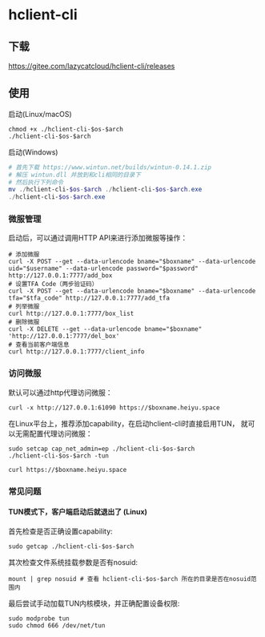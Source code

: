 # hclient-cli
## 下载
https://gitee.com/lazycatcloud/hclient-cli/releases

## 使用

启动(Linux/macOS)
```shell
chmod +x ./hclient-cli-$os-$arch
./hclient-cli-$os-$arch
```

启动(Windows)
```powershell
# 首先下载 https://www.wintun.net/builds/wintun-0.14.1.zip
# 解压 wintun.dll 并放到和cli相同的目录下
# 然后执行下列命令
mv ./hclient-cli-$os-$arch ./hclient-cli-$os-$arch.exe
./hclient-cli-$os-$arch.exe
```

### 微服管理
启动后，可以通过调用HTTP API来进行添加微服等操作：
```shell
# 添加微服
curl -X POST --get --data-urlencode bname="$boxname" --data-urlencode uid="$username" --data-urlencode password="$password" http://127.0.0.1:7777/add_box
# 设置TFA Code（两步验证码）
curl -X POST --get --data-urlencode bname="$boxname" --data-urlencode tfa="$tfa_code" http://127.0.0.1:7777/add_tfa
# 列举微服
curl http://127.0.0.1:7777/box_list
# 删除微服
curl -X DELETE --get --data-urlencode bname="$boxname" 'http://127.0.0.1:7777/del_box'
# 查看当前客户端信息
curl http://127.0.0.1:7777/client_info
```

### 访问微服
默认可以通过http代理访问微服：
```shell
curl -x http://127.0.0.1:61090 https://$boxname.heiyu.space
```

在Linux平台上，推荐添加capability，在启动hclient-cli时直接启用TUN，
就可以无需配置代理访问微服：
```shell
sudo setcap cap_net_admin=ep ./hclient-cli-$os-$arch
./hclient-cli-$os-$arch -tun
```

```shell
curl https://$boxname.heiyu.space
```

### 常见问题
#### TUN模式下，客户端启动后就退出了 (Linux)
首先检查是否正确设置capability:
```shell
sudo getcap ./hclient-cli-$os-$arch
```
其次检查文件系统挂载参数是否有nosuid:
```shell
mount | grep nosuid # 查看 hclient-cli-$os-$arch 所在的目录是否在nosuid范围内
```
最后尝试手动加载TUN内核模块，并正确配置设备权限:
```shell
sudo modprobe tun
sudo chmod 666 /dev/net/tun
```
